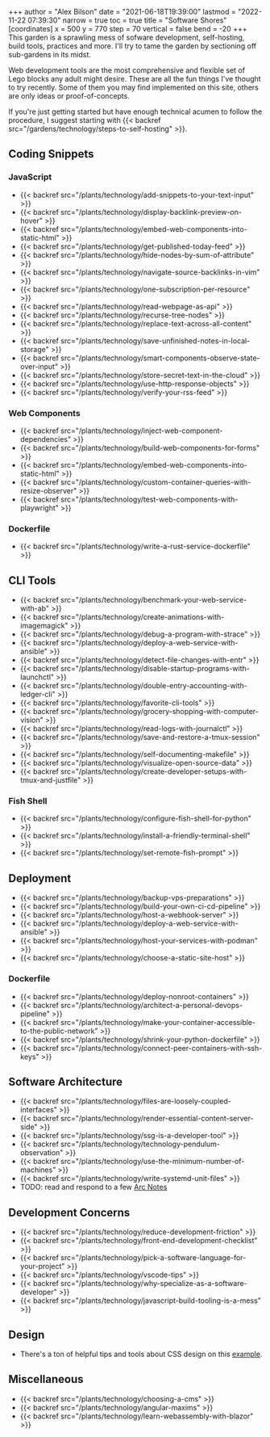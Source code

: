 +++
author = "Alex Bilson"
date = "2021-06-18T19:39:00"
lastmod = "2022-11-22 07:39:30"
narrow = true
toc = true
title = "Software Shores"
[coordinates]
    x = 500
    y = 770
    step = 70
    vertical = false
    bend = -20
+++
This garden is a sprawling mess of sofware development, self-hosting, build tools, practices and more. I'll try to tame the garden by sectioning off sub-gardens in its midst.

Web development tools are the most comprehensive and flexible set of Lego blocks any adult might desire. These are all the fun things I've thought to try recently. Some of them you may find implemented on this site, others are only ideas or proof-of-concepts.

If you're just getting started but have enough technical acumen to follow the procedure, I suggest starting with {{< backref src="/gardens/technology/steps-to-self-hosting" >}}.

## Coding Snippets

### JavaScript

- {{< backref src="/plants/technology/add-snippets-to-your-text-input" >}}
- {{< backref src="/plants/technology/display-backlink-preview-on-hover" >}}
- {{< backref src="/plants/technology/embed-web-components-into-static-html" >}}
- {{< backref src="/plants/technology/get-published-today-feed" >}}
- {{< backref src="/plants/technology/hide-nodes-by-sum-of-attribute" >}}
- {{< backref src="/plants/technology/navigate-source-backlinks-in-vim" >}}
- {{< backref src="/plants/technology/one-subscription-per-resource" >}}
- {{< backref src="/plants/technology/read-webpage-as-api" >}}
- {{< backref src="/plants/technology/recurse-tree-nodes" >}}
- {{< backref src="/plants/technology/replace-text-across-all-content" >}}
- {{< backref src="/plants/technology/save-unfinished-notes-in-local-storage" >}}
- {{< backref src="/plants/technology/smart-components-observe-state-over-input" >}}
- {{< backref src="/plants/technology/store-secret-text-in-the-cloud" >}}
- {{< backref src="/plants/technology/use-http-response-objects" >}}
- {{< backref src="/plants/technology/verify-your-rss-feed" >}}

### Web Components

- {{< backref src="/plants/technology/inject-web-component-dependencies" >}}
- {{< backref src="/plants/technology/build-web-components-for-forms" >}}
- {{< backref src="/plants/technology/embed-web-components-into-static-html" >}}
- {{< backref src="/plants/technology/custom-container-queries-with-resize-observer" >}}
- {{< backref src="/plants/technology/test-web-components-with-playwright" >}}

### Dockerfile

- {{< backref src="/plants/technology/write-a-rust-service-dockerfile" >}}

## CLI Tools

- {{< backref src="/plants/technology/benchmark-your-web-service-with-ab" >}}
- {{< backref src="/plants/technology/create-animations-with-imagemagick" >}}
- {{< backref src="/plants/technology/debug-a-program-with-strace" >}}
- {{< backref src="/plants/technology/deploy-a-web-service-with-ansible" >}}
- {{< backref src="/plants/technology/detect-file-changes-with-entr" >}}
- {{< backref src="/plants/technology/disable-startup-programs-with-launchctl" >}}
- {{< backref src="/plants/technology/double-entry-accounting-with-ledger-cli" >}}
- {{< backref src="/plants/technology/favorite-cli-tools" >}}
- {{< backref src="/plants/technology/grocery-shopping-with-computer-vision" >}}
- {{< backref src="/plants/technology/read-logs-with-journalctl" >}}
- {{< backref src="/plants/technology/save-and-restore-a-tmux-session" >}}
- {{< backref src="/plants/technology/self-documenting-makefile" >}}
- {{< backref src="/plants/technology/visualize-open-source-data" >}}
- {{< backref src="/plants/technology/create-developer-setups-with-tmux-and-justfile" >}}

### Fish Shell

- {{< backref src="/plants/technology/configure-fish-shell-for-python" >}}
- {{< backref src="/plants/technology/install-a-friendly-terminal-shell" >}}
- {{< backref src="/plants/technology/set-remote-fish-prompt" >}}

## Deployment

- {{< backref src="/plants/technology/backup-vps-preparations" >}}
- {{< backref src="/plants/technology/build-your-own-ci-cd-pipeline" >}}
- {{< backref src="/plants/technology/host-a-webhook-server" >}}
- {{< backref src="/plants/technology/deploy-a-web-service-with-ansible" >}}
- {{< backref src="/plants/technology/host-your-services-with-podman" >}}
- {{< backref src="/plants/technology/choose-a-static-site-host" >}}

### Dockerfile

- {{< backref src="/plants/technology/deploy-nonroot-containers" >}}
- {{< backref src="/plants/technology/architect-a-personal-devops-pipeline" >}}
- {{< backref src="/plants/technology/make-your-container-accessible-to-the-public-network" >}}
- {{< backref src="/plants/technology/shrink-your-python-dockerfile" >}}
- {{< backref src="/plants/technology/connect-peer-containers-with-ssh-keys" >}}

## Software Architecture

- {{< backref src="/plants/technology/files-are-loosely-coupled-interfaces" >}}
- {{< backref src="/plants/technology/render-essential-content-server-side" >}}
- {{< backref src="/plants/technology/ssg-is-a-developer-tool" >}}
- {{< backref src="/plants/technology/technology-pendulum-observation" >}}
- {{< backref src="/plants/technology/use-the-minimum-number-of-machines" >}}
- {{< backref src="/plants/technology/write-systemd-unit-files" >}}
- TODO: read and respond to a few [Arc Notes](https://architecturenotes.co)

## Development Concerns

- {{< backref src="/plants/technology/reduce-development-friction" >}}
- {{< backref src="/plants/technology/front-end-development-checklist" >}}
- {{< backref src="/plants/technology/pick-a-software-language-for-your-project" >}}
- {{< backref src="/plants/technology/vscode-tips" >}}
- {{< backref src="/plants/technology/why-specialize-as-a-software-developer" >}}
- {{< backref src="/plants/technology/javascript-build-tooling-is-a-mess" >}}

## Design

- There's a ton of helpful tips and tools about CSS design on this [example](https://buildexcellentwebsit.es).

## Miscellaneous

- {{< backref src="/plants/technology/choosing-a-cms" >}}
- {{< backref src="/plants/technology/angular-maxims" >}}
- {{< backref src="/plants/technology/learn-webassembly-with-blazor" >}}
